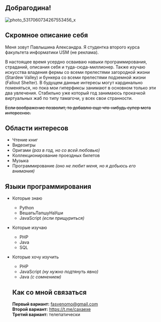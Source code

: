 ## Добрагодина!
![photo_5317060734267553456_x](https://github.com/user-attachments/assets/143d01d5-0a19-4390-8c17-7e63a28fc4e0)


## Скромное описание себя
Меня зовут Павлышина Александра. Я студентка второго курса факультета информатики USM (не реклама). 

В настоящее время усердно осваиваю навыки программирования, страданий, описания себя и туда-сюда-миллионер. Также изучаю искусства владения фермы со всеми прелестями загородной жизни (Stardew Valley) и бункера со всеми прелестями подземной жизни (Fallout Shelter). В будущем данные интересы могут кардинально поменяться, но пока мои гиперфиксы занимают в основном только эти два увлечения. Стабильно уже который год занимаюсь прокачкой виртуальных жаб по типу тамагочи, у всех свои странности. 

~~Если воображение позволит, то добавлю еще что-нибудь супер мега интересное.~~


## Области интересов
- Чтение книг
- Видеоигры
- Оригами *(раз в год, но со всей любовью)*
- Коллекционирование проездных билетов
- Музыка
- Программирование *(оно не любит меня, но я добьюсь его внимания)*

## Языки программирования
- Которые знаю
  - Python
  - ВешатьЛапшуНаУши
  - JavaScript *(если прищуриться)*

- Которые изучаю
  - PHP
  - Java
  - SQL

- Которые хочу изучить
  - PHP
  - JavaScript *(ну нужно подтянуть явно)*
  - Java *(с сомнением)*
 
  ## Как со мной связаться
  **Первый вариант:** fasvenomo@gmail.com  
  **Второй вариант:** https://t.me/caxaexe  
  **Третий вариант:** телепатически  


